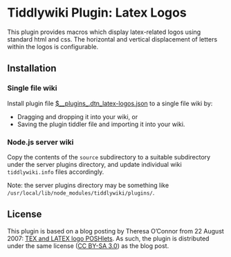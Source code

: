 # Tiddlywiki Plugin: Latex Logos #

This plugin provides macros which display latex-related logos using standard
html and css. The horizontal and vertical displacement of letters within the
logos is configurable.

## Installation ##

### Single file wiki ##

Install plugin file
[$\_\_plugins\_.dtn\_latex-logos.json](https://github.com/dnebauer/tw-latex-logos/blob/master/%24__plugins_.dtn_latex-logos.json)
to a single file wiki by:

* Dragging and dropping it into your wiki, or
* Saving the plugin tiddler file and importing it into your wiki.

### Node.js server wiki ###

Copy the contents of the `source` subdirectory to a suitable subdirectory under
the server plugins directory, and update individual wiki `tiddlywiki.info`
files accordingly.

Note: the server plugins directory may be something like
`/usr/local/lib/node_modules/tiddlywiki/plugins/`.

## License ##

This plugin is based on a blog posting by Theresa O’Connor from 22 August 2007:
[TEX and LATEX logo POSHlets](http://tess.oconnor.cx/2007/08/tex-poshlet). As
such, the plugin is distributed under the same license ([CC BY-SA
3.0](https://creativecommons.org/licenses/by-sa/3.0/legalcode)) as the blog
post.
